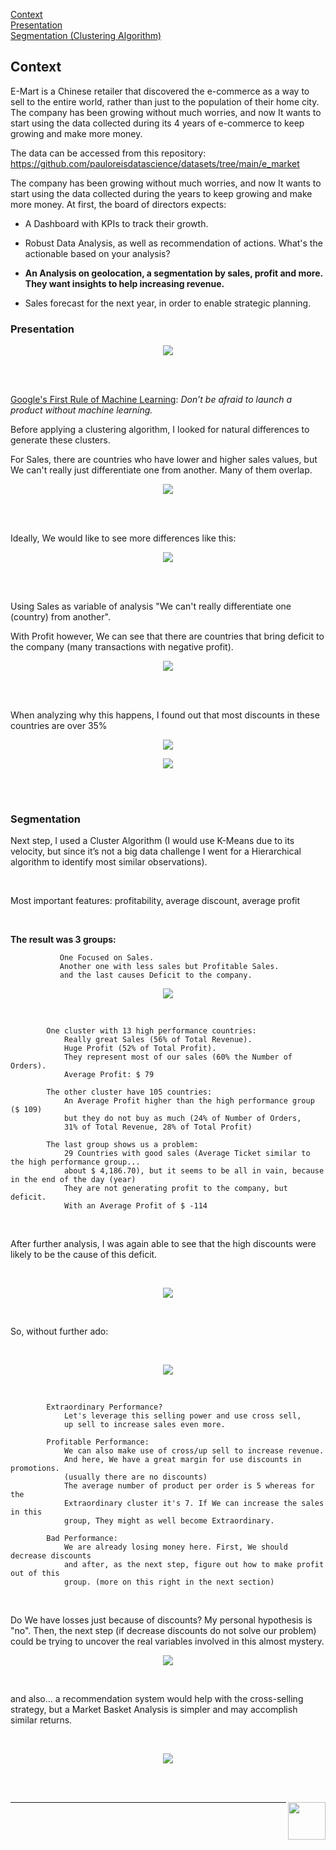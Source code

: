 [Context](#Context)<br>
[Presentation](#Presentation)<br>
[Segmentation (Clustering Algorithm)](#Segmentation)<br>


## Context

E-Mart is a Chinese retailer that discovered the e-commerce as a way to sell to the entire world, rather than just to the population of their home city. The company has been growing without much worries, and now It wants to start using the data collected during its 4 years of e-commerce to keep growing and make more money.

The data can be accessed from this repository: https://github.com/pauloreisdatascience/datasets/tree/main/e_market


The company has been growing without much worries, and now It wants to start using the data collected during the years to keep growing and make more money.
At first, the board of directors expects:

- A Dashboard with KPIs to track their growth.

- Robust Data Analysis, as well as recommendation of actions. What's the actionable based on your analysis?

- **An Analysis on geolocation, a segmentation by sales, profit and more. They want insights to help increasing revenue.** 

- Sales forecast for the next year, in order to enable strategic planning.
      
### Presentation
      
<p align="center">
    <img src="images/presentation1.PNG"/>
</p>

<br>

<br>

[Google's First Rule of Machine Learning](https://developers.google.com/machine-learning/guides/rules-of-ml?hl=en): _Don’t be afraid to launch a product without machine learning._

Before applying a clustering algorithm, I looked for natural differences to generate these clusters.

For Sales, there are countries who have lower and higher sales values, but We can't really just differentiate one from another. Many of them overlap.

<p align="center">
    <img src="images/presentation2.PNG"/>
</p>

<br>

<br>

Ideally, We would like to see more differences like this:

<p align="center">
    <img src="images/presentation3.PNG"/>
</p>

<br>

<br>

Using Sales as variable of analysis "We can't really differentiate one (country) from another".

With Profit however, We can see that there are countries that bring deficit to the company (many transactions with negative profit).

<p align="center">
    <img src="images/presentation4.PNG"/>
</p>

<br>

<br>

When analyzing why this happens, I found out that most discounts in these countries are over 35%

<p align="center">
    <img src="images/presentation5.PNG"/>
</p>

<p align="center">
    <img src="images/presentation6.PNG"/>
</p>

<br>

<br>


### Segmentation

Next step, I used a Cluster Algorithm (I would use K-Means due to its velocity, but since it’s not a big data challenge I went for a Hierarchical algorithm to identify most similar observations).

<br>

Most important features: profitability, average discount, average profit

<br>

**The result was 3 groups:**

               One Focused on Sales.
               Another one with less sales but Profitable Sales.
               and the last causes Deficit to the company.


<p align="center">
    <img src="images/presentation7.png"/>
</p>

<br>

            One cluster with 13 high performance countries:
                Really great Sales (56% of Total Revenue).
                Huge Profit (52% of Total Profit).
                They represent most of our sales (60% the Number of Orders). 
                Average Profit: $ 79

            The other cluster have 105 countries:
                An Average Profit higher than the high performance group ($ 109)
                but they do not buy as much (24% of Number of Orders,
                31% of Total Revenue, 28% of Total Profit)        

            The last group shows us a problem:
                29 Countries with good sales (Average Ticket similar to the high performance group...
                about $ 4,186.70), but it seems to be all in vain, because in the end of the day (year)
                They are not generating profit to the company, but deficit.
                With an Average Profit of $ -114

<br>

After further analysis, I was again able to see that the high discounts were likely to be the cause of this deficit.

<br>

<p align="center">
    <img src="images/presentation8.png"/>
</p>

<br>

So, without further ado:

<br>

<p align="center">
    <img src="images/presentation9.png"/>
</p>

<br>

            Extraordinary Performance? 
                Let's leverage this selling power and use cross sell,
                up sell to increase sales even more.

            Profitable Performance:
                We can also make use of cross/up sell to increase revenue.
                And here, We have a great margin for use discounts in promotions.
                (usually there are no discounts)
                The average number of product per order is 5 whereas for the 
                Extraordinary cluster it's 7. If We can increase the sales in this
                group, They might as well become Extraordinary.

            Bad Performance:
                We are already losing money here. First, We should decrease discounts
                and after, as the next step, figure out how to make profit out of this
                group. (more on this right in the next section)
                

<br>

Do We have losses just because of discounts? My personal hypothesis is "no". Then, the next step (if decrease discounts do not solve our problem) could be trying to uncover the real variables involved in this almost mystery.

<p align="center">
    <img src="images/presentation10.png"/>
</p>

<br>

and also... a recommendation system would help with the cross-selling strategy, but a Market Basket Analysis is simpler and may accomplish similar returns.

<br>

<p align="center">
    <img src="images/presentation11.png"/>
</p>

<br>

<br>


[<img align="right" width="60" height="60" src="https://github.com/pauloreis-ds/Paulo-Reis-Data-Science/blob/master/Paulo%20Reis/Pauloreis01.png">](https://github.com/pauloreis-ds)

---
